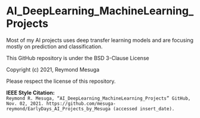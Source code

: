 # AI_DeepLearning_MachineLearning_Projects
Most of my AI projects uses deep transfer learning models and are focusing mostly on prediction and classification. 

This GitHub repository is under the BSD 3-Clause License

Copyright (c) 2021, Reymond Mesuga

Please respect the license of this repository.

<strong>IEEE Style Citation:</strong> <br>
`Reymond R. Mesuga, “AI_DeepLearning_MachineLearning_Projects” GitHub, Nov. 02, 2021. https://github.com/mesuga-reymond/EarlyDays_AI_Projects_by_Mesuga (accessed insert_date).`
